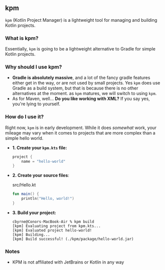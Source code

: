 ## kpm

``kpm`` (Kotlin Project Manager) is a lightweight tool for managing and building Kotlin projects.

### What is kpm?

Essentially, ``kpm`` is going to be a lightweight alternative to Gradle for simple Kotlin projects.

### Why should I use kpm?

- **Gradle is absolutely massive**, and a lot of the fancy gradle features either get in the way, or are not used by
  small projects. Yes ``kpm`` does use Gradle as a build system, but that is because there is no other alternatives at
  the moment. as ``kpm`` matures, we will switch to using ``kpm``.
- As for Maven, well... **Do you like working with XML?** If you say yes, you're lying to yourself.

### How do I use it?

Right now, ``kpm`` is in early development. While it does *somewhat* work, your mileage may vary when it comes to
projects that are more complex than a simple hello world.

- **1. Create your ``kpm.kts`` file:**
    ```kotlin
    project {
        name = "hello-world"
    }
    ```

- **2. Create your source files**:

  src/Hello.kt
    ```kotlin
    fun main() {
        println("Hello, world!")
    }
    ```

- **3. Build your project:**
    ```
    cbyrne@Conors-MacBook-Air % kpm build
    [kpm] Evaluating project from kpm.kts...
    [kpm] Evaluated project hello-world!
    [kpm] Building...
    [kpm] Build successful! (./kpm/package/hello-world.jar)
    ```

### Notes

- KPM is not affiliated with JetBrains or Kotlin in any way
